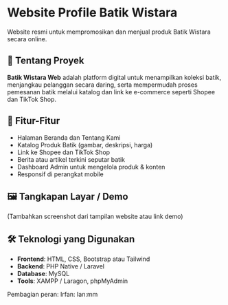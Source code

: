 # Website Profile Batik Wistara

Website resmi untuk mempromosikan dan menjual produk Batik Wistara secara online.

## 🧵 Tentang Proyek

**Batik Wistara Web** adalah platform digital untuk menampilkan koleksi batik, menjangkau pelanggan secara daring, serta mempermudah proses pemesanan batik melalui katalog dan link ke e-commerce seperti Shopee dan TikTok Shop.

## 🚀 Fitur-Fitur

- Halaman Beranda dan Tentang Kami  
- Katalog Produk Batik (gambar, deskripsi, harga)  
- Link ke Shopee dan TikTok Shop  
- Berita atau artikel terkini seputar batik  
- Dashboard Admin untuk mengelola produk & konten  
- Responsif di perangkat mobile

## 🖼️ Tangkapan Layar / Demo

(Tambahkan screenshot dari tampilan website atau link demo)

## 🛠️ Teknologi yang Digunakan

- **Frontend**: HTML, CSS, Bootstrap atau Tailwind  
- **Backend**: PHP Native / Laravel  
- **Database**: MySQL  
- **Tools**: XAMPP / Laragon, phpMyAdmin

Pembagian peran:
Irfan:
Ian:mm